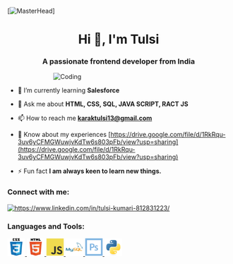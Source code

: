 [![MasterHead](https://1.bp.blogspot.com/-7A4WynwLsM...)]
<h1 align="center">Hi 👋, I'm Tulsi</h1>
<h3 align="center">A passionate frontend developer from India</h3>

<img align="right" alt="Coding" width="400" src="C:\Users\91799\Downloads\68747470733a2f2f6d69726f2e6d656469756d2e636f6d2f6d61782f3837352f312a7164415731546a434e353768316c6275757a766368672e676966.gif">

<p align="left"> <img src=>

- 🌱 I’m currently learning **Salesforce**

- 💬 Ask me about **HTML, CSS, SQL, JAVA SCRIPT, RACT JS**

- 📫 How to reach me **karaktulsi13@gmail.com**

- 📄 Know about my experiences [https://drive.google.com/file/d/1RkRqu-3uv6yCFMGWuwjvKdTw6s803pFb/view?usp=sharing](https://drive.google.com/file/d/1RkRqu-3uv6yCFMGWuwjvKdTw6s803pFb/view?usp=sharing)

- ⚡ Fun fact **I am always keen to learn new things.**

<h3 align="left">Connect with me:</h3>
<p align="left">
<a href="https://linkedin.com/in/https://www.linkedin.com/in/tulsi-kumari-812831223/" target="blank"><img align="center" src="https://raw.githubusercontent.com/rahuldkjain/github-profile-readme-generator/master/src/images/icons/Social/linked-in-alt.svg" alt="https://www.linkedin.com/in/tulsi-kumari-812831223/" height="30" width="40" /></a>
</p>

<h3 align="left">Languages and Tools:</h3>
<p align="left"> <a href="https://www.w3schools.com/css/" target="_blank" rel="noreferrer"> <img src="https://raw.githubusercontent.com/devicons/devicon/master/icons/css3/css3-original-wordmark.svg" alt="css3" width="40" height="40"/> </a> <a href="https://www.w3.org/html/" target="_blank" rel="noreferrer"> <img src="https://raw.githubusercontent.com/devicons/devicon/master/icons/html5/html5-original-wordmark.svg" alt="html5" width="40" height="40"/> </a> <a href="https://developer.mozilla.org/en-US/docs/Web/JavaScript" target="_blank" rel="noreferrer"> <img src="https://raw.githubusercontent.com/devicons/devicon/master/icons/javascript/javascript-original.svg" alt="javascript" width="40" height="40"/> </a> <a href="https://www.mysql.com/" target="_blank" rel="noreferrer"> <img src="https://raw.githubusercontent.com/devicons/devicon/master/icons/mysql/mysql-original-wordmark.svg" alt="mysql" width="40" height="40"/> </a> <a href="https://www.photoshop.com/en" target="_blank" rel="noreferrer"> <img src="https://raw.githubusercontent.com/devicons/devicon/master/icons/photoshop/photoshop-line.svg" alt="photoshop" width="40" height="40"/> </a> <a href="https://www.python.org" target="_blank" rel="noreferrer"> <img src="https://raw.githubusercontent.com/devicons/devicon/master/icons/python/python-original.svg" alt="python" width="40" height="40"/> </a> </p>
